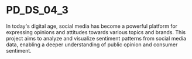 # PD_DS_04_3
In today's digital age, social media has become a powerful platform for expressing opinions and attitudes towards various topics and brands. This project aims to analyze and visualize sentiment patterns from social media data, enabling a deeper understanding of public opinion and consumer sentiment.
